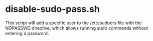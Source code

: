 # disable-sudo-pass.sh
This script will add a specific user to the /etc/sudoers file with the NOPASSWD directive, which allows running sudo commands without entering a password.
